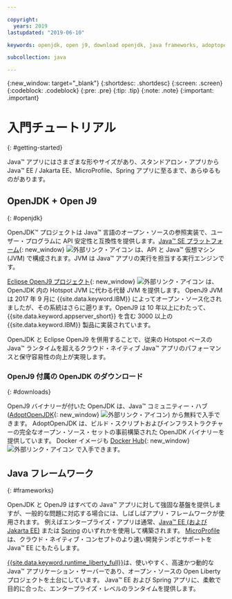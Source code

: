 ```yaml
---

copyright:
  years: 2019
lastupdated: "2019-06-10"

keywords: openjdk, open j9, download openjdk, java frameworks, adoptopenjdk, eclipse openj9, openj9 binaries, openjdk binaries, microprofile framework, jakarta

subcollection: java

---
```


{:new_window: target="_blank"}
{:shortdesc: .shortdesc}
{:screen: .screen}
{:codeblock: .codeblock}
{:pre: .pre}
{:tip: .tip}
{:note: .note}
{:important: .important}

# 入門チュートリアル
{: #getting-started}

Java&trade; アプリにはさまざまな形やサイズがあり、スタンドアロン・アプリから Java&trade; EE / Jakarta EE、MicroProfile、Spring アプリに至るまで、あらゆるものがあります。

## OpenJDK + Open J9
{: #openjdk}

OpenJDK&trade; プロジェクトは Java&trade; 言語のオープン・ソースの参照実装で、ユーザー・プログラムに API 安定性と互換性を提供します。[Java&trade; SE プラットフォーム](https://docs.oracle.com/javase/8/docs/){: new_window} ![外部リンク・アイコン](../icons/launch-glyph.svg "外部リンク・アイコン") は、API と Java&trade; 仮想マシン (JVM) で構成されます。JVM は Java&trade; アプリの実行を担当する実行エンジンです。

[Eclipse OpenJ9 プロジェクト](https://www.eclipse.org/openj9/index.html){: new_window} ![外部リンク・アイコン](../icons/launch-glyph.svg "外部リンク・アイコン") は、OpenJDK 内の Hotspot JVM に代わる代替 JVM を提供します。 OpenJ9 JVM は 2017 年 9 月に {{site.data.keyword.IBM}} によってオープン・ソース化されましたが、その系統はさらに遡ります。OpenJ9 は 10 年以上にわたって、{{site.data.keyword.appserver_short}} を含む 3000 以上の {{site.data.keyword.IBM}} 製品に実装されています。

OpenJDK と Eclipse OpenJ9 を併用することで、従来の Hotspot ベースの Java&trade; ランタイムを超えるクラウド・ネイティブ Java&trade; アプリのパフォーマンスと保守容易性の向上が実現します。

### OpenJ9 付属の OpenJDK のダウンロード
{: #downloads}

OpenJ9 バイナリーが付いた OpenJDK は、Java&trade; コミュニティー・ハブ ([AdoptOpenJDK](https://adoptopenjdk.net/releases.html?variant=openjdk8&jvmVariant=openj9){: new_window} ![外部リンク・アイコン](../icons/launch-glyph.svg "外部リンク・アイコン")) から無料で入手できます。 AdoptOpenJDK は、ビルド・スクリプトおよびインフラストラクチャーの完全なオープン・ソース・セットの事前構築された OpenJDK バイナリーを提供しています。 Docker イメージも [Docker Hub](https://hub.docker.com/u/adoptopenjdk){: new_window} ![外部リンク・アイコン](../icons/launch-glyph.svg "外部リンク・アイコン") で入手できます。

## Java フレームワーク
{: #frameworks}

OpenJDK と OpenJ9 はすべての Java&trade; アプリに対して強固な基盤を提供しますが、一般的な問題に対応する場合には、しばしばアプリ・フレームワークが使用されます。 例えばエンタープライズ・アプリは通常、[Java&trade; EE (および Jakarta EE)](/docs/java?topic=java-jee-overview#jakarta-ee) または [Spring](/docs/java?topic=java-spring-overview) のいずれかを使用して構築されます。 [MicroProfile](/docs/java?topic=java-jee-overview#microprofile) は、クラウド・ネイティブ・コンセプトのより速い開発テンポとサポートを Java&trade; EE にもたらします。

[{{site.data.keyword.runtime_liberty_full}}](/docs/java?topic=java-liberty)は、使いやすく、高速かつ動的な Java&trade; アプリケーション・サーバーであり、オープン・ソースの Open Liberty プロジェクトを土台にしています。 Java&trade; EE および Spring アプリに、柔軟で目的に合った、エンタープライズ・レベルのランタイムを提供します。
